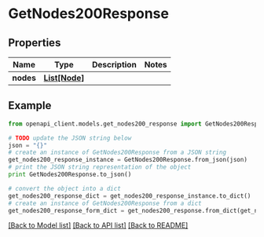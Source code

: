 # GetNodes200Response


## Properties
Name | Type | Description | Notes
------------ | ------------- | ------------- | -------------
**nodes** | [**List[Node]**](Node.md) |  | 

## Example

```python
from openapi_client.models.get_nodes200_response import GetNodes200Response

# TODO update the JSON string below
json = "{}"
# create an instance of GetNodes200Response from a JSON string
get_nodes200_response_instance = GetNodes200Response.from_json(json)
# print the JSON string representation of the object
print GetNodes200Response.to_json()

# convert the object into a dict
get_nodes200_response_dict = get_nodes200_response_instance.to_dict()
# create an instance of GetNodes200Response from a dict
get_nodes200_response_form_dict = get_nodes200_response.from_dict(get_nodes200_response_dict)
```
[[Back to Model list]](../README.md#documentation-for-models) [[Back to API list]](../README.md#documentation-for-api-endpoints) [[Back to README]](../README.md)


